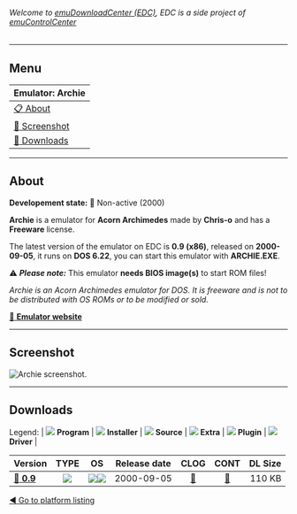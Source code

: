 ###### Welcome to [emuDownloadCenter (EDC)](https://github.com/PhoenixInteractiveNL/emuDownloadCenter/wiki/), EDC is a side project of [emuControlCenter](https://github.com/PhoenixInteractiveNL/emuControlCenter/wiki/)
***
## Menu
| **Emulator: Archie** |
|:---------|
| [:clipboard: About](#about) |
| [:sunrise: Screenshot](#screenshot) |
| [:floppy_disk: Downloads](#downloads) |
***
## About
**Developement state:** :red_circle: Non-active (2000)

**Archie** is a emulator for **Acorn Archimedes** made by **Chris-o** and has a **Freeware** license.

The latest version of the emulator on EDC is **0.9 (x86)**, released on **2000-09-05**, it runs on **DOS 6.22**, you can start this emulator with **ARCHIE.EXE**.

:warning: _**Please note:**_ This emulator **needs BIOS image(s)** to start ROM files!

_Archie is an Acorn Archimedes emulator for DOS. It is freeware and is not to be distributed with OS ROMs or to be modified or sold._

[:link: **Emulator website**](http://web.archive.org/web/20010812000248/http://www.geocities.com/chris-o/)
***
## Screenshot
![](https://raw.githubusercontent.com/PhoenixInteractiveNL/emuDownloadCenter/master/hooks/archie/emulator_screen_01.jpg "Archie screenshot.")
***
## Downloads
Legend:
| ![](https://raw.githubusercontent.com/wiki/PhoenixInteractiveNL/emuDownloadCenter/images_misc/icon_program_24.png) **Program** | 
![](https://raw.githubusercontent.com/wiki/PhoenixInteractiveNL/emuDownloadCenter/images_misc/icon_installer_24.png) **Installer** | 
![](https://raw.githubusercontent.com/wiki/PhoenixInteractiveNL/emuDownloadCenter/images_misc/icon_source_code_24.png) **Source** | 
![](https://raw.githubusercontent.com/wiki/PhoenixInteractiveNL/emuDownloadCenter/images_misc/icon_extra_24.png) **Extra** | 
![](https://raw.githubusercontent.com/wiki/PhoenixInteractiveNL/emuDownloadCenter/images_misc/icon_plugin_24.png) **Plugin** | 
![](https://raw.githubusercontent.com/wiki/PhoenixInteractiveNL/emuDownloadCenter/images_misc/icon_driver_24.png) **Driver** | 
 
| Version | TYPE | OS | Release date | CLOG | CONT | DL Size |
|:--------|:----:|:--:|:------------:|:----:|:----:|--------:|
| [:floppy_disk: **0.9**](https://github.com/PhoenixInteractiveNL/edc-repo0002/raw/master/archie/0.9.7z) | ![](https://raw.githubusercontent.com/wiki/PhoenixInteractiveNL/emuDownloadCenter/images_misc/icon_program_24.png) | ![](https://raw.githubusercontent.com/wiki/PhoenixInteractiveNL/emuDownloadCenter/images_misc/logo_dos_24.png)![](https://raw.githubusercontent.com/wiki/PhoenixInteractiveNL/emuDownloadCenter/images_misc/icon_32-bit_24.png) | 2000-09-05 | [:page_facing_up:](https://github.com/PhoenixInteractiveNL/edc-repo0002/blob/master/archie/0.9_changelog.txt) | [:mag_right:](https://github.com/PhoenixInteractiveNL/edc-repo0002/blob/master/archie/0.9_contents.txt) | 110 KB |

[:arrow_backward: Go to platform listing](https://github.com/PhoenixInteractiveNL/emuDownloadCenter/wiki/EDC-Platform-List)
